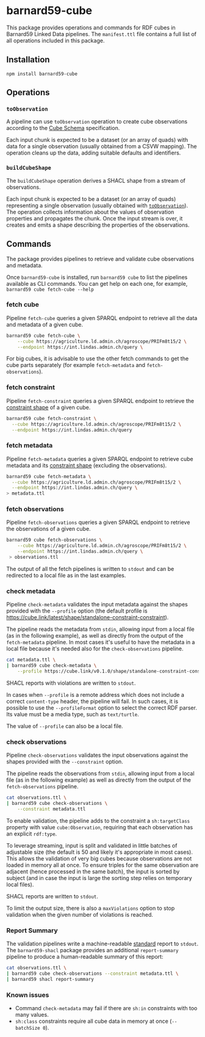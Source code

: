 # barnard59-cube

This package provides operations and commands for RDF cubes in Barnard59 Linked Data pipelines.
The `manifest.ttl` file contains a full list of all operations included in this package. 

## Installation

```
npm install barnard59-cube
```

## Operations

### `toObservation`

A pipeline can use `toObservation` operation to create
cube observations according to the [Cube Schema](https://cube.link/) specification. 

Each input chunk is expected to be a dataset (or an array of quads)
with data for a single observation (usually obtained from a CSVW mapping).
The operation cleans up the data, adding suitable defaults and identifiers.


### `buildCubeShape`

The `buildCubeShape` operation derives a SHACL shape from a stream of observations.

Each input chunk is expected to be a dataset (or an array of quads)
representing a single observation (usually obtained with [`toObservation`](#toObservation)).
The operation collects information about the values of observation properties and propagates the chunk.
Once the input stream is over, it creates and emits a shape describing the properties of the observations.



## Commands

The package provides pipelines to retrieve and validate cube observations and metadata.

Once `barnard59-cube` is installed, run `barnard59 cube` to list the pipelines available as CLI commands.
You can get help on each one, for example, `barnard59 cube fetch-cube --help`





### fetch cube

Pipeline `fetch-cube` queries a given SPARQL endpoint to retrieve all the data and metadata of a given cube.

```bash
barnard59 cube fetch-cube \
    --cube https://agriculture.ld.admin.ch/agroscope/PRIFm8t15/2 \
    --endpoint https://int.lindas.admin.ch/query \
```
For big cubes, it is advisable to use the other fetch commands to get the cube parts separately (for example `fetch-metadata` and `fetch-observations`).

### fetch constraint

Pipeline `fetch-constraint` queries a given SPARQL endpoint to retrieve the [constraint shape](https://cube.link/#constraints) of a given cube.

```bash
barnard59 cube fetch-constraint \
  --cube https://agriculture.ld.admin.ch/agroscope/PRIFm8t15/2 \
  --endpoint https://int.lindas.admin.ch/query
```

### fetch metadata

Pipeline `fetch-metadata` queries a given SPARQL endpoint to retrieve 
cube metadata and its [constraint shape](https://cube.link/#constraints) (excluding the observations).

```bash
barnard59 cube fetch-metadata \
  --cube https://agriculture.ld.admin.ch/agroscope/PRIFm8t15/2 \
  --endpoint https://int.lindas.admin.ch/query \
> metadata.ttl
```

### fetch observations

Pipeline `fetch-observations` queries a given SPARQL endpoint to retrieve the observations of a given cube.

```bash
barnard59 cube fetch-observations \
    --cube https://agriculture.ld.admin.ch/agroscope/PRIFm8t15/2 \
    --endpoint https://int.lindas.admin.ch/query \
 > observations.ttl
```

The output of all the fetch pipelines is written to `stdout` and can be redirected to a local file as in the last examples.


### check metadata

Pipeline `check-metadata` validates the input metadata against the shapes provided with the `--profile` option (the default profile is https://cube.link/latest/shape/standalone-constraint-constraint).

The pipeline reads the metadata from `stdin`, allowing input from a local file (as in the following example), as well as directly from the output of the `fetch-metadata` pipeline. In most cases it's useful to have the metadata in a local file because it's needed also for the `check-observations` pipeline.

```bash
cat metadata.ttl \
| barnard59 cube check-metadata \
    --profile https://cube.link/v0.1.0/shape/standalone-constraint-constraint
```
SHACL reports with violations are written to `stdout`.

In cases when `--profile` is a remote address which does not include a correct `content-type` header, the pipeline will fail. In such cases, it is possible to use the `--profileFormat` option to select the correct RDF parser. Its value must be a media type, such as `text/turtle`.

The value of `--profile` can also be a local file.




### check observations

Pipeline `check-observations` validates the input observations against the shapes provided with the `--constraint` option.

The pipeline reads the observations from `stdin`, allowing input from a local file (as in the following example) as well as directly from the output of the `fetch-observations` pipeline.

```bash
cat observations.ttl \
| barnard59 cube check-observations \
    --constraint metadata.ttl
```

To enable validation, the pipeline adds to the constraint a `sh:targetClass` property with value `cube:Observation`, requiring that each observation has an explicit `rdf:type`.

To leverage streaming, input is split and validated in little batches of adjustable size (the default is 50 and likely it's appropriate in most cases). This allows the validation of very big cubes because observations are not loaded in memory all at once. To ensure triples for the same observation are adjacent (hence processed in the same batch), the input is sorted by subject (and in case the input is large the sorting step relies on temporary local files).

SHACL reports are written to `stdout`.

To limit the output size, there is also a `maxViolations` option to stop validation when the given number of violations is reached.


### Report Summary
The validation pipelines write a machine-readable [standard](https://www.w3.org/TR/shacl/#validation-report) report to `stdout`. 
The `barnard59-shacl` package provides an additional `report-summary` pipeline to produce a human-readable summary of this report:

```bash
cat observations.ttl \
| barnard59 cube check-observations --constraint metadata.ttl \
| barnard59 shacl report-summary
```


### Known issues

- Command `check-metadata` may fail if there are `sh:in` constraints with too many values.
- `sh:class` constraints require all cube data in memory at once (`--batchSize 0`).
